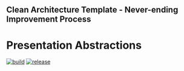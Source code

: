 ## Clean Architecture Template - Never-ending Improvement Process

# Presentation Abstractions
[![build](https://github.com/dimitrietataru/catnip-presentation/actions/workflows/build.yml/badge.svg)](https://github.com/dimitrietataru/catnip-presentation/actions/workflows/build.yml)
[![release](https://github.com/dimitrietataru/catnip-presentation/actions/workflows/release.yml/badge.svg)](https://github.com/dimitrietataru/catnip-presentation/actions/workflows/release.yml)